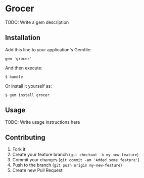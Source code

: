 # Grocer

TODO: Write a gem description

## Installation

Add this line to your application's Gemfile:

    gem 'grocer'

And then execute:

    $ bundle

Or install it yourself as:

    $ gem install grocer

## Usage

TODO: Write usage instructions here

## Contributing

1. Fork it
2. Create your feature branch (`git checkout -b my-new-feature`)
3. Commit your changes (`git commit -am 'Added some feature'`)
4. Push to the branch (`git push origin my-new-feature`)
5. Create new Pull Request

